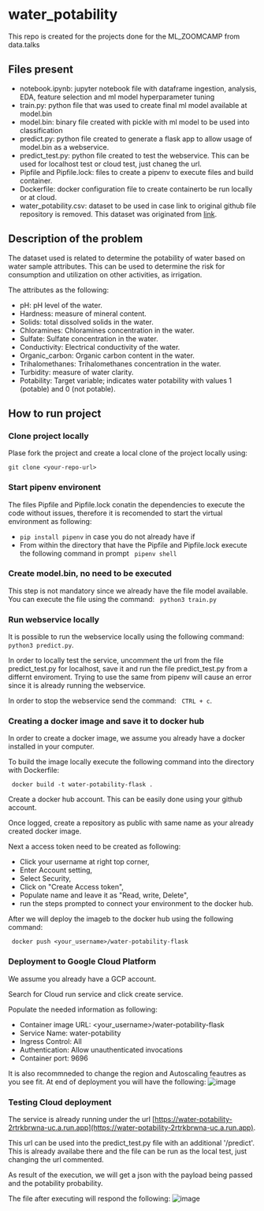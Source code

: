 # water_potability
This repo is created for the projects done for the ML_ZOOMCAMP from data.talks

## Files present
- notebook.ipynb: jupyter notebook file with dataframe ingestion, analysis, EDA, feature selection and ml model hyperparameter tuning
- train.py: python file that was used to create final ml model available at model.bin
- model.bin: binary file created with pickle with ml model to be used into classification
- predict.py: python file created to generate a flask app to allow usage of model.bin as a webservice.
- predict_test.py: python file created to test the webservice. This can be used for localhost test or cloud test, just chaneg the url.
- Pipfile and Pipfile.lock: files to create a pipenv to execute files and build container.
- Dockerfile: docker configuration file to create containerto be run locally or at cloud.
- water_potability.csv: dataset to be used in case link to original github file repository is removed. This dataset was originated from [link](https://github.com/MainakRepositor/Datasets/tree/master).
  
## Description of the problem
The dataset used is related to determine the potability of water based on water sample attributes. This can be used to determine the risk for consumption and utilization on other activities, as irrigation.

The attributes as the following:

- pH: pH level of the water.
- Hardness: measure of mineral content.
- Solids: total dissolved solids in the water.
- Chloramines: Chloramines concentration in the water.
- Sulfate: Sulfate concentration in the water.
- Conductivity: Electrical conductivity of the water.
- Organic_carbon: Organic carbon content in the water.
- Trihalomethanes: Trihalomethanes concentration in the water.
- Turbidity: measure of water clarity.
- Potability: Target variable; indicates water potability with values 1 (potable) and 0 (not potable).

## How to run project

### Clone project locally
Plase fork the project and create a local clone of the project locally using:

``` git clone <your-repo-url> ``` 

### Start pipenv environent

The files Pipfile and Pipfile.lock conatin the dependencies to execute the code without issues, therefore it is recomended to  start the virtual environment as following:

- ``` pip install pipenv ``` in case you do not already have if
- From within the directory that have the Pipfile and Pipfile.lock execute the following command in prompt ``` pipenv shell```

### Create model.bin, no need to be executed

This step is not mandatory since we already have the file model available. You can execute the file using the command:
``` python3 train.py```

### Run webservice locally 

It is possible to run the webservice locally using the following command: ``` python3 predict.py```.

In order to locally test the service, uncomment the url from the file predict_test.py for localhost, save it and run the file predict_test.py from a differnt enviroment. Trying to use the same from pipenv will cause an error since it is already running the webservice.

In order to stop the webservice send the command: ``` CTRL + c```.

### Creating a docker image and save it to docker hub

In order to create a docker image, we assume you already have a docker installed in your computer.

To build the image locally execute the following command into the directory with Dockerfile:

``` docker build -t water-potability-flask .```

Create a docker hub account. This can be easily done using your github account. 

Once logged, create a repository as public with same name as your already created docker image. 

Next a access token need to be created as following:

- Click your username at right top corner,
- Enter Account setting,
- Select Security,
- Click on "Create Access token",
- Populate name and leave it as "Read, write, Delete",
- run the steps prompted to connect your environment to the docker hub.

After we will deploy the imageb to the docker hub using the following command:

``` docker push <your_username>/water-potability-flask```

### Deployment to Google Cloud Platform

We assume you already have a GCP account. 

Search for Cloud run service and click create service.

Populate the needed information as following: 

- Container image URL: <your_username>/water-potability-flask
- Service Name: water-potability
- Ingress Control: All
- Authentication: Allow unauthenticated invocations
- Container port: 9696

It is also recommneded to change the region and Autoscaling feautres as you see fit.
At end of deployment you will have the following:
![image](https://github.com/Nireplag/water_potability/assets/70478646/2abdb2ab-a700-406c-a2bc-8027918236a0)

### Testing Cloud deployment

The service is already running under the url [https://water-potability-2rtrkbrwna-uc.a.run.app](https://water-potability-2rtrkbrwna-uc.a.run.app).

This url can be used into the predict_test.py file with an additional '/predict'. This is already availabe there and the file can be run as the local test, just changing the url commented.

As result of the execution, we will get a json with the payload being passed and the potability probability.

The file after executing will respond the following:
![image](https://github.com/Nireplag/water_potability/assets/70478646/8a7779e9-335e-46f0-b0b0-371caa3f9c67)



